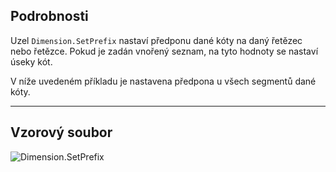 ## Podrobnosti
Uzel `Dimension.SetPrefix` nastaví předponu dané kóty na daný řetězec nebo řetězce. Pokud je zadán vnořený seznam, na tyto hodnoty se nastaví úseky kót.

V níže uvedeném příkladu je nastavena předpona u všech segmentů dané kóty.
___
## Vzorový soubor

![Dimension.SetPrefix](./Revit.Elements.Dimension.SetPrefix_img.jpg)
